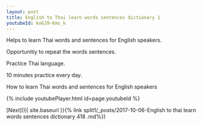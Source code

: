 ```yaml
---
layout: post
title: English to Thai learn words sentences dictionary 1 
youtubeId: koGJ9-Kms_k
---
```

 
 
Helps to learn Thai words and sentences for English speakers.

Opportunitiy to repeat the words sentences. 

Practice Thai language. 
 
10 minutes practice every day. 
 
How to learn Thai words and sentences for English speakers 
 
{% include youtubePlayer.html id=page.youtubeId %}
 
 
[Next]({{ site.baseurl }}{% link  split1/_posts/2017-10-06-English to thai learn words sentences dictionary 418 .md%})
 
